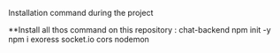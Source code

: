 Installation command during the project

**Install all thos command on this repository : chat-backend
npm init -y
npm i exoress socket.io cors nodemon